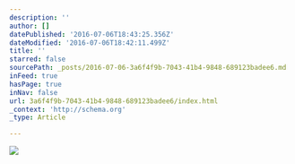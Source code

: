 ```yaml
---
description: ''
author: []
datePublished: '2016-07-06T18:43:25.356Z'
dateModified: '2016-07-06T18:42:11.499Z'
title: ''
starred: false
sourcePath: _posts/2016-07-06-3a6f4f9b-7043-41b4-9848-689123badee6.md
inFeed: true
hasPage: true
inNav: false
url: 3a6f4f9b-7043-41b4-9848-689123badee6/index.html
_context: 'http://schema.org'
_type: Article

---
```

![](https://the-grid-user-content.s3-us-west-2.amazonaws.com/a98db98d-a9f9-40b3-bda4-3358c40f60ef.gif)